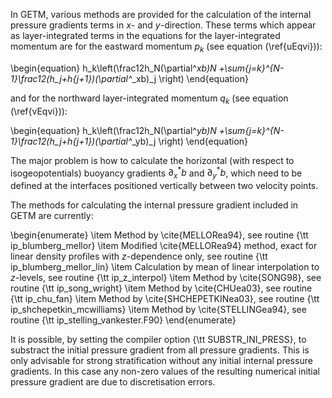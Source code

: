 In GETM, various methods are provided for the calculation of the
internal pressure gradients terms in $x$- and $y$-direction.
These terms which appear as layer-integrated terms in the
equations for the layer-integrated momentum are for the
eastward momentum $p_k$ (see equation (\ref{uEqvi})):

\begin{equation}
h_k\left(\frac12h_N(\partial^*_xb)_N
+\sum_{j=k}^{N-1}\frac12(h_j+h_{j+1})(\partial^*_xb)_j
\right)
\end{equation}

and for the northward layer-integrated momentum $q_k$
(see equation (\ref{vEqvi})):

\begin{equation}
h_k\left(\frac12h_N(\partial^*_yb)_N
+\sum_{j=k}^{N-1}\frac12(h_j+h_{j+1})(\partial^*_yb)_j
\right)
\end{equation}

The major problem is how to calculate the horizontal (with respect
to isogeopotentials) buoyancy gradients $\partial^*_xb$ and $\partial^*_yb$,
which need to be defined at the interfaces positioned vertically
between two velocity points.

The methods for calculating the internal pressure gradient included in
GETM are currently:

\begin{enumerate}
\item Method by \cite{MELLORea94}, see routine {\tt ip\_blumberg\_mellor}
\item Modified \cite{MELLORea94} method, exact for linear density profiles
with $z$-dependence only, see routine {\tt ip\_blumberg\_mellor\_lin}
\item Calculation by mean of linear interpolation to $z$-levels, see routine
{\tt ip\_z\_interpol}
\item Method by \cite{SONG98}, see routine {\tt ip\_song\_wright}
\item Method by \cite{CHUea03}, see routine {\tt ip\_chu\_fan}
\item Method by \cite{SHCHEPETKINea03}, see routine {\tt
ip\_shchepetkin\_mcwilliams}
\item Method by \cite{STELLINGea94}, see routine {\tt
ip\_stelling\_vankester.F90}
\end{enumerate}

It is possible, by setting the compiler option {\tt SUBSTR\_INI\_PRESS},
to substract the initial pressure gradient from all pressure
gradients. This is only advisable for strong stratification
without any initial internal pressure gradients. In this case
any non-zero values of the resulting numerical initial pressure gradient
are due to discretisation errors.


